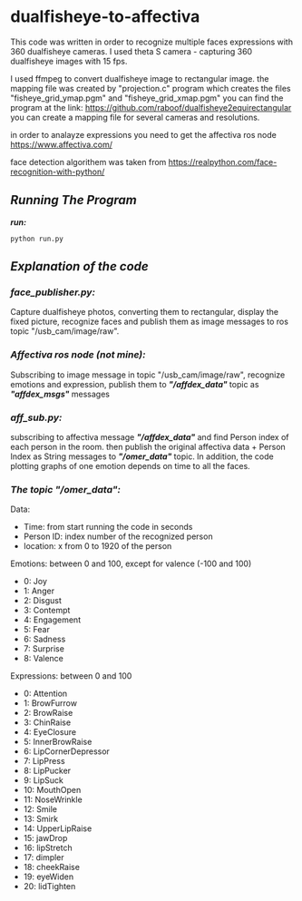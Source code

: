 # dualfisheye-to-affectiva
This code was written in order to recognize multiple faces expressions with 360 dualfisheye cameras.
I used theta S camera - capturing 360 dualfisheye images with 15 fps.

I used ffmpeg to convert dualfisheye image to rectangular image.
the mapping file was created by "projection.c" program which creates the files
"fisheye_grid_ymap.pgm" and "fisheye_grid_xmap.pgm"
you can find the program at the link:
https://github.com/raboof/dualfisheye2equirectangular
you can create a mapping file for several cameras and resolutions.

in order to analayze expressions you need to get the affectiva ros node
https://www.affectiva.com/

face detection algorithem was taken from https://realpython.com/face-recognition-with-python/

## ***Running The Program***

***run:***
 
```
python run.py
```


## ***Explanation of the code***

### ***face_publisher.py:***

Capture dualfisheye photos, converting them to rectangular, display the fixed picture, recognize faces and publish them as image messages to ros topic "/usb_cam/image/raw".


### ***Affectiva ros node (not mine):***

Subscribing to image message in topic "/usb_cam/image/raw", recognize emotions and expression, publish them to ***"/affdex_data"*** topic as ***"affdex_msgs"*** messages


### ***aff_sub.py:***

subscribing to affectiva message ***"/affdex_data"*** and find Person index of each person in the room. then publish  the original affectiva data + Person Index as String messages to ***"/omer_data"*** topic.
In addition, the code plotting graphs of one emotion depends on time to all the faces.



### ***The topic "/omer_data":***

Data:
- Time: from start running the code in seconds
- Person ID: index number of the recognized person
- location: x from 0 to 1920 of the person

Emotions:
between 0 and 100, except for valence (-100 and 100)
- 0: Joy
- 1: Anger
- 2: Disgust
- 3: Contempt
- 4: Engagement
- 5: Fear
- 6: Sadness
- 7: Surprise
- 8: Valence

Expressions: 
between 0 and 100
- 0: Attention
- 1: BrowFurrow
- 2: BrowRaise
- 3: ChinRaise
- 4: EyeClosure
- 5: InnerBrowRaise
- 6: LipCornerDepressor
- 7: LipPress
- 8: LipPucker
- 9: LipSuck
- 10: MouthOpen
- 11: NoseWrinkle
- 12: Smile
- 13: Smirk
- 14: UpperLipRaise
- 15: jawDrop
- 16: lipStretch
- 17: dimpler
- 18: cheekRaise
- 19: eyeWiden
- 20: lidTighten



